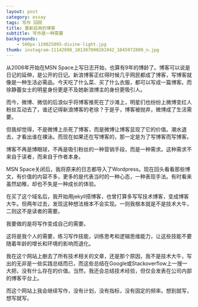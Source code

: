 ```yaml
---
layout: post
category: essay
tags: 写作 回顾
title: 重新启用的博客
subtitle: 写作是一种需要
backgrounds:
    - 500px-119025095-divine-light.jpg
thumb: instagram-11142098_101307090201942_1845972809_n.jpg
---
```


从2006年开始在MSN Space上写日志开始，也算有9年的博龄了。博客可以说是日记的延伸，是公开的日记。新浪博客正红得时候几乎网民都成了博客，写博客就像是一种生活必需品。今天吃了什么菜、买了什么衣服，都可以写成一篇博客。而徐静蕾女士的明星身份更是不及她新浪博主的身份更吸引人。

而今，微博、微信的后浪似乎将博客推死在了沙滩上，明星们也纷纷上微博变红人粉丝互动去了，谁还记得新浪博客的老徐？于是乎，博客被抛弃，微博成了生活需要。

但我却觉得，不是微博上杀死了博客，而是微博让博客显现了它的价值。潮水退去，才看出谁在裸泳。而现在如果还在写博客的，那一定是为了写博客而写博客。

博客不再是博眼球，不再是吸引粉丝的一种营销手段，而是一种需求。这种需求不来自于读者，而来自于作者本身。

MSN Space关闭后，我将原来的日志都导入了Wordpress。现在回头看看那些博文，有价值的内容不多，更多的是代表当时的一种心态，一种表现手法。有时看来虽然幼稚，却也不失是一种成长的体验。

在买了这个域名后，我开始用jekyll搭博客，也曾打算多写写技术博客，变成博客大牛。但两年过去，发现这种想法根本不会实现。一则我根本就是不是技术大牛，二则这不是读者的需要。

我要做的是将写作变成自己的需要。

这将是我个人的需要，练习写作技能，训练思考和逻辑思维能力，让这些技能不要随着年龄的增长和环境的影响而退化。

我在这个网站上删去了所有技术相关的文章，还是那个原因，我不是技术大牛，写出的无非是一些实践总结而已，而这些总结在Google或Stackoverflow上一搜一大把，没有什么存在的价值。当然，我还会总结技术经验，但仅会发表在公司内部的博客平台上。

而这个网站上我会继续写作，没有计划，没有指标，没有固定的频率。想到就写，想写就写。
